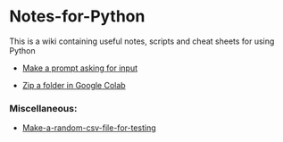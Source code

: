 # Notes-for-Python
This is a wiki containing useful notes, scripts and cheat sheets for using Python

* [Make a prompt asking for input](https://github.com/tvs-dk/Notes-for-Python/wiki/Make-a-prompt-asking-for-input)

* [Zip a folder in Google Colab](https://github.com/tvs-dk/Notes-for-Python/wiki/Zip-a-folder-in-Google-Colab)


### Miscellaneous: 
* [Make-a-random-csv-file-for-testing](https://github.com/tvs-dk/Notes-for-Python/wiki/Make-a-random-csv-file-for-testing)
